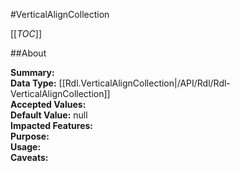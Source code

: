 #VerticalAlignCollection

[[_TOC_]]

##About

**Summary:**   
**Data Type:** [[Rdl.VerticalAlignCollection|/API/Rdl/Rdl-VerticalAlignCollection]]  
**Accepted Values:**   
**Default Value:** null  
**Impacted Features:**   
**Purpose:**   
**Usage:**   
**Caveats:**   

